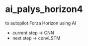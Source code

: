 # ai_palys_horizon4
to autopilot Forza Horizon using AI

* current step -> CNN
* next step -> convLSTM
